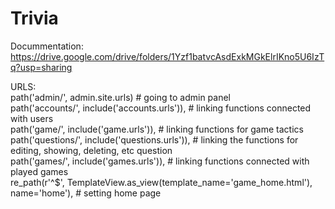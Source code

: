# Trivia
Docummentation: https://drive.google.com/drive/folders/1Yzf1batvcAsdExkMGkElrIKno5U6IzTq?usp=sharing

URLS:<br>
path('admin/', admin.site.urls)  # going to admin panel<br>
path('accounts/', include('accounts.urls')),  # linking functions connected with users<br>
path('game/', include('game.urls')),  # linking functions for game tactics<br>
path('questions/', include('questions.urls')),  # linking the functions for editing, showing, deleting, etc question<br>
path('games/', include('games.urls')),  # linking functions connected with played games<br>
re_path(r'^$', TemplateView.as_view(template_name='game_home.html'), name='home'),  # setting home page
